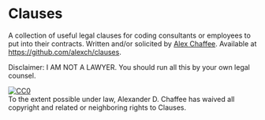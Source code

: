 # Clauses

A collection of useful legal clauses for coding consultants or employees to put into their contracts. Written and/or solicited by <a href="http://alexchaffee.com">Alex Chaffee</a>. Available at <https://github.com/alexch/clauses>.

Disclaimer: I AM NOT A LAWYER. You should run all this by your own legal counsel.

<p xmlns:dct="http://purl.org/dc/terms/">
  <a rel="license"
     href="http://creativecommons.org/publicdomain/zero/1.0/">
    <img src="http://i.creativecommons.org/p/zero/1.0/88x31.png" style="border-style: none;" alt="CC0" />
  </a>
  <br />
  To the extent possible under law,
  <span resource="[_:publisher]" rel="dct:publisher">
    <span property="dct:title">Alexander D. Chaffee</span></span>
  has waived all copyright and related or neighboring rights to
  <span property="dct:title">Clauses</span>.
</p>